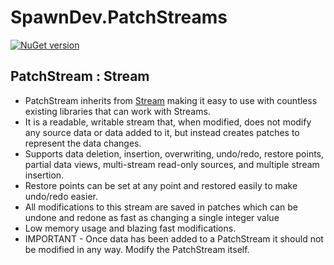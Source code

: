 # SpawnDev.PatchStreams

[![NuGet version](https://badge.fury.io/nu/SpawnDev.PatchStreams.svg)](https://www.nuget.org/packages/SpawnDev.PatchStreams)

## PatchStream : Stream

- PatchStream inherits from [Stream](https://learn.microsoft.com/en-us/dotnet/api/system.io.stream?view=net-8.0) making it easy to use with countless existing libraries that can work with Streams.
- It is a readable, writable stream that, when modified, does not modify any source data or data added to it, but instead creates patches to represent the data changes.
- Supports data deletion, insertion, overwriting, undo/redo, restore points, partial data views, multi-stream read-only sources, and multiple stream insertion.
- Restore points can be set at any point and restored easily to make undo/redo easier.
- All modifications to this stream are saved in patches which can be undone and redone as fast as changing a single integer value
- Low memory usage and blazing fast modifications.
- IMPORTANT - Once data has been added to a PatchStream it should not be modified in any way. Modify the PatchStream itself.

